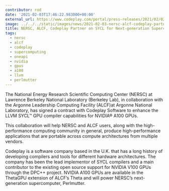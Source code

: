 ```yaml
---
contributor: rod
date: '2021-02-03T17:46:22.983000+00:00'
external_url: https://www.codeplay.com/portal/press-releases/2021/02/02/nersc-alcf-codeplay-partner-on-sycl-for-next-generation-supercomputers.html
image: ../../../static/images/news/2021-02-03-nersc-alcf-codeplay-partner-on-sycl-for-next-generation-supercomputers.webp
title: NERSC, ALCF, Codeplay Partner on SYCL for Next-generation Supercomputers
tags:
  - nersc
  - alcf
  - codeplay
  - supercomputing
  - oneapi
  - nvidia
  - gpus
  - a100
  - llvm
  - perlmutter
---
```


The National Energy Research Scientific Computing Center (NERSC) at Lawrence Berkeley National Laboratory (Berkeley
Lab), in collaboration with the Argonne Leadership Computing Facility (ALCF)at Argonne National Laboratory, has signed a
contract with Codeplay Software to enhance the LLVM SYCL™ GPU compiler capabilities for NVIDIA® A100 GPUs.

This collaboration will help NERSC and ALCF users, along with the high-performance computing community in general,
produce high-performance applications that are portable across compute architectures from multiple vendors.

Codeplay is a software company based in the U.K. that has a long history of developing compilers and tools for different
hardware architectures. The company has been the lead implementor of SYCL compilers and a main contributor to the
existing open source support for NVIDIA V100 GPUs through the DPC++ project. NVIDIA A100 GPUs are available in the
ThetaGPU extension of ALCF’s Theta and will power NERSC’s next-generation supercomputer, Perlmutter.
